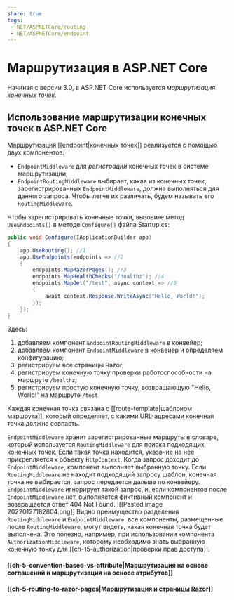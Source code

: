 ```yaml
---
share: true
tags:
 - NET/ASPNETCore/routing
 - NET/ASPNETCore/endpoint
---
```

# Маршрутизация в ASP.NET Core
Начиная с версии 3.0, в ASP.NET Core используется *маршрутизация конечных точек*.
## Использование маршрутизации конечных точек в ASP.NET Core
Маршрутизация [[endpoint|конечных точек]] реализуется с помощью двух компонентов:
- `EndpointMiddleware` для *регистрации* конечных точек в системе маршрутизации;
- `EndpointRoutingMiddleware` выбирает, какая из конечных точек, зарегистрированных `EndpointMiddleware`, должна выполняться для данного запроса. Чтобы легче их различать, будем называть его `RoutingMiddleware`.

Чтобы зарегистрировать конечные точки, вызовите метод `UseEndpoints()` в методе `Configure()` файла Startup.cs:
```csharp
public void Configure(IApplicationBuilder app)
{
	app.UseRouting(); //1
	app.UseEndpoints(endpoints => //2
	{
		endpoints.MapRazorPages(); //3
		endpoints.MapHealthChecks("/healthz"); //4
		endpoints.MapGet("/test", async context => //5
		{
			await context.Response.WriteAsync("Hello, World!");
		});
	});
}
```
Здесь:
1. добавляем компонент `EndpointRoutingMiddleware` в конвейер;
2. добавляем компонент `EndpointMiddleware` в конвейер и определяем конфигурацию;
3. регистрируем все страницы Razor;
4. регистрируем конечную точку проверки работоспособности на маршруте `/healthz`;
5. регистрируем простую конечную точку, возвращающую "Hello, World!" на маршруте `/test`

Каждая конечная точка связана с [[route-template|шаблоном маршрута]], который определяет, с какими URL-адресами конечная точка должна совпасть.

`EndpointMiddleware` хранит зарегистрированные маршруты в словаре, который используется `RoutingMiddleware` для поиска подходящих конечных точек. Если такая точка находится, указание на нее прикрепляется к объекту `HttpContext`. Когда запрос доходит до `EndpointMiddleware`, компонент выполняет выбранную точку.
Если `RoutingMiddleware` не находит подходящий запросу шаблон, конечная точка не выбирается, запрос передается дальше по конвейеру. `EndpointMiddleware` игнорирует такой запрос, и, если компонентов после `EndpointMiddleware` нет, выполняется фиктивный компонент и возвращается ответ 404 Not Found.
![[Pasted image 20220127182804.png]]
Видно преимущество разделения `RoutingMiddleware` и `EndpointMiddleware`: все компоненты, размещенные после `RoutingMiddleware`, могут видеть, какая конечная точка будет выполнена. Это полезно, например, при использовании компонента `AuthorizationMiddleware`, которому необходимо знать выбранную конечную точку для [[ch-15-authorization|проверки прав доступа]].
#### [[ch-5-convention-based-vs-attribute|Маршрутизация на основе соглашений и маршрутизация на основе атрибутов]]
#### [[ch-5-routing-to-razor-pages|Маршрутизация и страницы Razor]]
